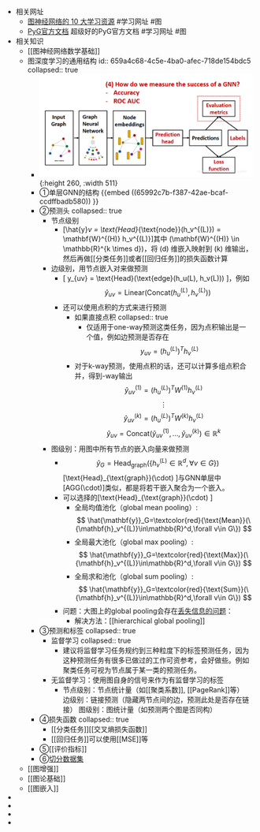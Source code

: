 - 相关网址
	- [图神经网络的 10 大学习资源](https://towardsdatascience.com/top-10-learning-resources-for-graph-neural-networks-f24d4eb2cc2b) #学习网址 #图
	- [PyG官方文档](https://pytorch-geometric.readthedocs.io/en/latest/tutorial/create_gnn.html) 超级好的PyG官方文档 #学习网址 #图
- 相关知识
	- [[图神经网络数学基础]]
	- 图深度学习的通用结构
	  id:: 659a4c68-4c5e-4ba0-afec-718de154bdc5
	  collapsed:: true
		- ![image.png](../assets/image_1704610931219_0.png){:height 260, :width 511}
		- ①单层GNN的结构 {{embed ((65992c7b-f387-42ae-bcaf-ccdffbadb580)) }}
		- ②预测头
		  collapsed:: true
			- 节点级别
				- \[\hat{y}_v = \text{Head}_{\text{node}}(h_v^{(L)}) = \mathbf{W}^{(H)} h_v^{(L)}\]其中 \(\mathbf{W}^{(H)} \in \mathbb{R}^{k \times d}\)，将 \(d\) 维嵌入映射到 \(k\) 维输出，然后再做[[分类任务]]或者[[回归任务]]的损失函数计算
			- 边级别，用节点嵌入对来做预测
				- \[ y_{uv} = \text{Head}(\text{edge}(h_u(L), h_v(L))) \]，例如$$\hat{y}_{uv} = \text{Linear}(\text{Concat}(h_u^{(L)}, h_v^{(L)}))$$
				- 还可以使用点积的方式来进行预测
					- 如果直接点积
					  collapsed:: true
						- 仅适用于one-way预测这类任务，因为点积输出是一个值，例如边预测是否存在
						  $$y_{uv} = (h_u^{(L)})^T h_v^{(L)}$$
					- 对于k-way预测，使用点积的话，还可以计算多组点积合并，得到-way输出
					  $$
					  \hat{y}_{uv}^{(1)} = (h_u^{(L)})^T W^{(1)} h_v^{(L)}
					  $$
					  $$
					  \vdots
					  $$
					  $$
					  \hat{y}_{uv}^{(k)} = (h_u^{(L)})^T W^{(k)} h_v^{(L)}
					  $$
					  $$
					  \hat{y}_{uv} = \text{Concat}(\hat{y}_{uv}^{(1)}, \ldots, \hat{y}_{uv}^{(k)}) \in \mathbb{R}^k
					  $$
			- 图级别：用图中所有节点的嵌入向量来做预测
				- $$\hat{y}_G = \text{Head}_{\text{graph}}\left(\{h_v^{(L)} \in \mathbb{R}^d, \forall v \in G\}\right)$$
				  \[\text{Head}_{\text{graph}}(\cdot) \]与GNN单层中\[AGG(\cdot)\]类似，都是将若干嵌入聚合为一个嵌入。
				- 可以选择的\[\text{Head}_{\text{graph}}(\cdot) \]
					- 全局均值池化（global mean pooling）:
					  $$
					  \hat{\mathbf{y}}_G=\textcolor{red}{\text{Mean}}(\{\mathbf{h}_v^{(L)}\in\mathbb{R}^d,\forall v\in G\})
					  $$
					- 全局最大池化（global max pooling）:
					  $$
					  \hat{\mathbf{y}}_G=\textcolor{red}{\text{Max}}(\{\mathbf{h}_v^{(L)}\in\mathbb{R}^d,\forall v\in G\})
					  $$
					- 全局求和池化（global sum pooling）:
					  $$
					  \hat{\mathbf{y}}_G=\textcolor{red}{\text{Sum}}(\{\mathbf{h}_v^{(L)}\in\mathbb{R}^d,\forall v\in G\})
					  $$
				- 问题：大图上的global pooling会存在[丢失信息的问题](https://blog.csdn.net/PolarisRisingWar/article/details/118001121#:~:text=%E4%BF%A1%E6%81%AF%E7%9A%84%E9%97%AE%E9%A2%98%E3%80%82-,%E4%B8%BE%E4%BE%8B%EF%BC%9A%E4%BD%BF%E7%94%A8%E4%B8%80%E7%BB%B4%E8%8A%82%E7%82%B9%E5%B5%8C%E5%85%A5%E3%80%82,-G%201%20G_1)：
					- 解决方法：[[hierarchical global pooling]]
		- ③预测和标签
		  collapsed:: true
			- 监督学习
			  collapsed:: true
				- 建议将监督学习任务规约到三种粒度下的标签预测任务，因为这种预测任务有很多已做过的工作可资参考，会好做些。例如聚类任务可视为节点属于某一类的预测任务。
			- 无监督学习：使用图自身的信号来作为有监督学习的标签
				- 节点级别：节点统计量（如[[聚类系数]], [[PageRank]]等）
				  边级别：链接预测（隐藏两节点间的边，预测此处是否存在链接）
				  图级别：图统计量（如预测两个图是否同构）
		- ④损失函数
		  collapsed:: true
			- [[分类任务]][[交叉熵损失函数]]
			- [[回归任务]]可以使用[[MSE]]等
		- ⑤[[评价指标]]
		- ⑥[切分数据集](https://blog.csdn.net/PolarisRisingWar/article/details/118001121#:~:text=2.5-,%E5%88%87%E5%88%86%E6%95%B0%E6%8D%AE%E9%9B%86,-%E5%B0%86%E6%95%B0%E6%8D%AE%E9%9B%86)
	- [[图增强]]
	- [[图论基础]]
	- [[图嵌入]]
-
-
-
-